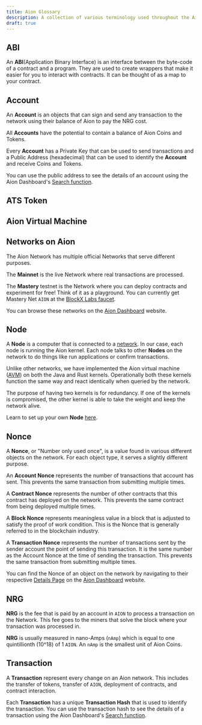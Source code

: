 ```yaml
---
title: Aion Glossary
description: A collection of various terminology used throughout the Aion docs site.
draft: true
---
```


## ABI

An **ABI**(Application Binary Interface) is an interface between the byte-code of a contract and a program. They are used to create wrappers that make it easier for you to interact with contracts. It can be thought of as a map to your contract.

## Account

An **Account** is an objects that can sign and send any transaction to the network using their balance of Aion to pay the NRG cost.

All **Accounts** have the potential to contain a balance of Aion Coins and Tokens.

Every **Account** has a Private Key that can be used to send transactions and a Public Address (hexadecimal) that can be used to identify the **Account** and receive Coins and Tokens.

You can use the public address to see the details of an account using the Aion Dashboard's [Search function](/developers/tools/dashboard/using-search-function.md).

## ATS Token

<!-- Aion Token Standard -->

## Aion Virtual Machine

## Networks on Aion

The Aion Network has multiple official Networks that serve different purposes.

The **Mainnet** is the live Network where real transactions are processed.

The **Mastery** testnet is the Network where you can deploy contracts and experiment for free! Think of it as a playground. You can currently get Mastery Net `AION` at the [BlockX Labs faucet](https://faucets.blockxlabs.com/).

You can browse these networks on the [Aion Dashboard](https://mainnet.aion.network/#/dashboard) website.

## Node

A **Node** is a computer that is connected to a [network](#Networks-on-Aion). In our case, each node is running the Aion kernel. Each node talks to other **Nodes** on the network to do things like run applications or confirm transactions.

Unlike other networks, we have implemented the Aion virtual machine ([AVM](#Aion-Virtual-Machine)) on both the Java and Rust kernels. Operationally both these kernels function the same way and react identically when queried by the network.

The purpose of having two kernels is for redundancy. If one of the kernels is compromised, the other kernel is able to take the weight and keep the network alive.

Learn to set up your own **Node** [here](/developers/nodes/_index.md).

## Nonce

A **Nonce**, or "Number only used once", is a value found in various different objects on the network. For each object type, it serves a slightly different purpose.

An **Account Nonce** represents the number of transactions that account has sent. This prevents the same transaction from submitting multiple times.

A **Contract Nonce** represents the number of other contracts that this contract has deployed on the network. This prevents the same contract from being deployed multiple times.

A **Block Nonce** represents meaningless value in a block that is adjusted to satisfy the proof of work condition. This is the Nonce that is generally referred to in the blockchain industry.

A **Transaction Nonce** represents the number of transactions sent by the sender account the point of sending this transaction. It is the same number as the Account Nonce at the time of sending the transaction. This prevents the same transaction from submitting multiple times.

You can find the Nonce of an object on the network by navigating to their respective [Details Page](/developers/tools/dashboard/_index.md#Details-Pages) on the [Aion Dashboard](https://mainnet.aion.network/#/dashboard) website.

## NRG

**NRG** is the fee that is paid by an account in `AION` to process a transaction on the Network. This fee goes to the miners that solve the block where your transaction was processed in.

**NRG** is usually measured in nano-Amps (`nAmp`) which is equal to one quintillionth (10^18) of 1 `AION`. An `nAmp` is the smallest unit of Aion Coins.

## Transaction

A **Transaction** represent every change on an Aion network. This includes the transfer of tokens, transfer of `AION`, deployment of contracts, and contract interaction.

Each **Transaction** has a unique **Transaction Hash** that is used to identify the transaction. You can use the transaction hash to see the details of a transaction using the Aion Dashboard's [Search function](/developers/tools/dashboard/using-search-function.md).
